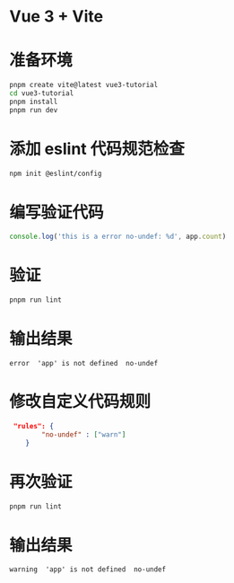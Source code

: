 # Vue 3 + Vite

# 准备环境

```bash 
pnpm create vite@latest vue3-tutorial
cd vue3-tutorial
pnpm install
pnpm run dev
```
# 添加 eslint 代码规范检查
```bash
npm init @eslint/config
```
# 编写验证代码
```javascript
console.log('this is a error no-undef: %d', app.count)
```
# 验证
```bash
pnpm run lint
```
# 输出结果
```
error  'app' is not defined  no-undef
```
# 修改自定义代码规则
```json
 "rules": {
        "no-undef" : ["warn"] 
    }
```
# 再次验证
```bash
pnpm run lint
```
# 输出结果
```
warning  'app' is not defined  no-undef
```
